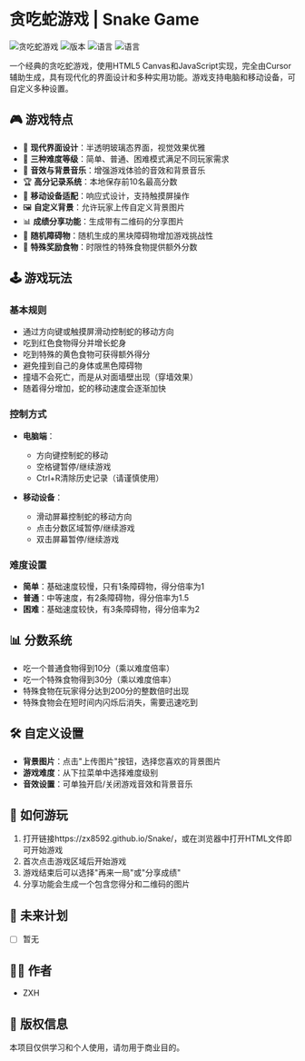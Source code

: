 # 贪吃蛇游戏 | Snake Game

![贪吃蛇游戏](https://img.shields.io/badge/游戏-贪吃蛇-brightgreen) ![版本](https://img.shields.io/badge/版本-V1.1.0-blue) ![语言](https://img.shields.io/badge/HTML-CSS-orange) ![语言](https://img.shields.io/badge/JavaScript-yellow)

一个经典的贪吃蛇游戏，使用HTML5 Canvas和JavaScript实现，完全由Cursor辅助生成，具有现代化的界面设计和多种实用功能。游戏支持电脑和移动设备，可自定义多种设置。

## 🎮 游戏特点

- 💎 **现代界面设计**：半透明玻璃态界面，视觉效果优雅
- 🎯 **三种难度等级**：简单、普通、困难模式满足不同玩家需求
- 🎵 **音效与背景音乐**：增强游戏体验的音效和背景音乐
- 🏆 **高分记录系统**：本地保存前10名最高分数
- 📱 **移动设备适配**：响应式设计，支持触摸屏操作
- 🖼️ **自定义背景**：允许玩家上传自定义背景图片
- 📊 **成绩分享功能**：生成带有二维码的分享图片
- 🧱 **随机障碍物**：随机生成的黑块障碍物增加游戏挑战性
- 🌈 **特殊奖励食物**：时限性的特殊食物提供额外分数

## 🕹️ 游戏玩法

### 基本规则
- 通过方向键或触摸屏滑动控制蛇的移动方向
- 吃到红色食物得分并增长蛇身
- 吃到特殊的黄色食物可获得额外得分
- 避免撞到自己的身体或黑色障碍物
- 撞墙不会死亡，而是从对面墙壁出现（穿墙效果）
- 随着得分增加，蛇的移动速度会逐渐加快

### 控制方式
- **电脑端**：
  - 方向键控制蛇的移动
  - 空格键暂停/继续游戏
  - Ctrl+R清除历史记录（请谨慎使用）
  
- **移动设备**：
  - 滑动屏幕控制蛇的移动方向
  - 点击分数区域暂停/继续游戏
  - 双击屏幕暂停/继续游戏

### 难度设置
- **简单**：基础速度较慢，只有1条障碍物，得分倍率为1
- **普通**：中等速度，有2条障碍物，得分倍率为1.5
- **困难**：基础速度较快，有3条障碍物，得分倍率为2

## 📊 分数系统

- 吃一个普通食物得到10分（乘以难度倍率）
- 吃一个特殊食物得到30分（乘以难度倍率）
- 特殊食物在玩家得分达到200分的整数倍时出现
- 特殊食物会在短时间内闪烁后消失，需要迅速吃到

## 🛠️ 自定义设置

- **背景图片**：点击"上传图片"按钮，选择您喜欢的背景图片
- **游戏难度**：从下拉菜单中选择难度级别
- **音效设置**：可单独开启/关闭游戏音效和背景音乐

## 📱 如何游玩

1. 打开链接https://zx8592.github.io/Snake/，或在浏览器中打开HTML文件即可开始游戏
2. 首次点击游戏区域后开始游戏
3. 游戏结束后可以选择"再来一局"或"分享成绩"
4. 分享功能会生成一个包含您得分和二维码的图片

## 🔮 未来计划

- [ ] 暂无

## 👨‍💻 作者

- ZXH

## 📝 版权信息

本项目仅供学习和个人使用，请勿用于商业目的。
